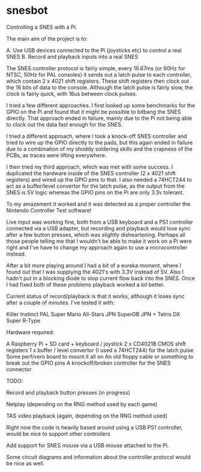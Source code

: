 snesbot
=======

Controlling a SNES with a Pi.


The main aim of the project is to:

A.  Use USB devices connected to the Pi (joysticks etc) to control a real SNES
B.  Record and playback inputs into a real SNES

The SNES controller protocol is fairly simple, every 16.67ms (or 60Hz for NTSC, 50Hz for PAL consoles) it sends out a latch pulse to each controller, which contain 2 x 4021 shift registers.  These shift registers then clock out the 16 bits of data to the console.  Although the latch pulse is fairly slow, the clock is fairly quick, with 16us between clock pulses.

I tried a few different approaches.  I first looked up some benchmarks for the GPIO on the Pi and found that it might be possible to bitbang the SNES directly.  That approach ended in failure, mainly due to the Pi not being able to clock out the data fast enough for the SNES.

I tried a different approach, where I took a knock-off SNES controller and tried to wire up the GPIO directly to the pads, but this again ended in failure due to a combination of my shoddy soldering skills and the crapness of the PCBs, as traces were lifting everywhere.

I then tried my third approach, which was met with some success.  I duplicated the hardware inside of the SNES controller (2 x 4021 shift registers) and wired up the GPIO pins to that.  I also needed a 74HCT244 to act as a buffer/level convertor for the latch pulse, as the output from the SNES is 5V logic whereas the GPIO pins on the Pi are only 3.3v tolerant.

To my amazement it worked and it was detected as a proper controller the Nintendo Controller Test software!

Live input was working fine, both from a USB keyboard and a PS1 controller connected via a USB adapter, but recording and playback would lose sync after a few button presses, which was slightly disheartening.  Perhaps all those people telling me that I wouldn't be able to make it work on a Pi were right and I've have to change my approach again to use a microcontroller instead.

After a bit more playing around I had a bit of a eureka moment, where I found out that I was supplying the 4021's with 3.3V instead of 5V.  Also I hadn't put in a blocking diode to stop current flow back into the SNES.  Once I had fixed both of these problems playback worked a *lot* better.

Current status of record/playback is that it works, although it loses sync after a couple of minutes.  I've tested it with:

Killer Instinct PAL
Super Mario All-Stars JPN
SuperGB JPN + Tetris DX
Super R-Type

Hardware required:

A Raspberry Pi + SD card + keyboard / joystick
2 x CD4021B CMOS shift registers
1 x buffer / level convertor (I used a 74HCT244) for the latch pulse
Some perf/vero board to mount it all on
An old floppy cable or something to break out the GPIO pins
A knockoff/broken controller for the SNES connector

TODO:

Record and playback button presses (in progress)

Netplay (depending on the RNG method used by each game)

TAS video playback (again, depending on the RNG method used)

Right now the code is heavily based around using a USB PS1 controller, would be nice to support other controllers

Add support for SNES mouse via a USB mouse attached to the Pi.

Some circuit diagrams and information about the controller protocol would be nice as well.
